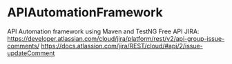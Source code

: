 # APIAutomationFramework
API Automation framework using Maven and TestNG
Free API JIRA: https://developer.atlassian.com/cloud/jira/platform/rest/v2/api-group-issue-comments/
https://docs.atlassion.com/jira/REST/cloud/#api/2/issue-updateComment
